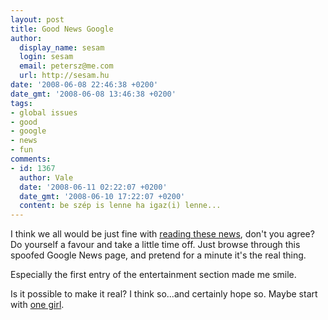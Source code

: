 ```yaml
---
layout: post
title: Good News Google
author:
  display_name: sesam
  login: sesam
  email: petersz@me.com
  url: http://sesam.hu
date: '2008-06-08 22:46:38 +0200'
date_gmt: '2008-06-08 13:46:38 +0200'
tags:
- global issues
- good
- google
- news
- fun
comments:
- id: 1367
  author: Vale
  date: '2008-06-11 02:22:07 +0200'
  date_gmt: '2008-06-10 17:22:07 +0200'
  content: be szép is lenne ha igaz(i) lenne...
---
```


I think we all would be just fine with [reading these news](http://www.fugue.com/pics/goodnews.html), don't you agree? Do yourself a favour and take a little time off. Just browse through this spoofed Google News page, and pretend for a minute it's the real thing.

Especially the first entry of the entertainment section made me smile.

Is it possible to make it real? I think so...and certainly hope so. Maybe start with [one girl](http://hirbehozo.blog.hu/2008/06/07/the_girl_effect).
